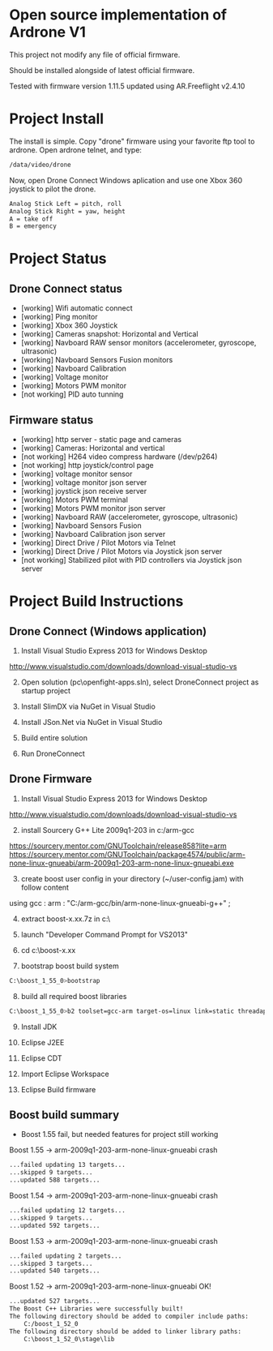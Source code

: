 Open source implementation of Ardrone V1
===========================================

This project not modify any file of official firmware.

Should be installed alongside of latest official firmware.

Tested with firmware version 1.11.5 updated using AR.Freeflight v2.4.10

Project Install
===============

The install is simple. 
Copy "drone" firmware using your favorite ftp tool to ardrone.
Open ardrone telnet, and type:
```sh
/data/video/drone
```
Now, open Drone Connect Windows aplication and use one Xbox 360 joystick to pilot the drone.

```sh
Analog Stick Left = pitch, roll
Analog Stick Right = yaw, height
A = take off
B = emergency
```

Project Status
==============

Drone Connect status
---------------------
* [working] Wifi automatic connect
* [working] Ping monitor 
* [working] Xbox 360 Joystick
* [working] Cameras snapshot: Horizontal and Vertical
* [working] Navboard RAW sensor monitors (accelerometer, gyroscope, ultrasonic)
* [working] Navboard Sensors Fusion monitors
* [working] Navboard Calibration
* [working] Voltage monitor
* [working] Motors PWM monitor
* [not working] PID auto tunning

Firmware status
----------------
* [working] http server - static page and cameras
* [working] Cameras: Horizontal and vertical
* [not working] H264 video compress hardware (/dev/p264)
* [not working] http joystick/control page 
* [working] voltage monitor sensor
* [working] voltage monitor json server
* [working] joystick json receive server
* [working] Motors PWM terminal
* [working] Motors PWM monitor json server
* [working] Navboard RAW (accelerometer, gyroscope, ultrasonic) 
* [working] Navboard Sensors Fusion
* [working] Navboard Calibration json server
* [working] Direct Drive / Pilot Motors via Telnet
* [working] Direct Drive / Pilot Motors via Joystick json server
* [not working] Stabilized pilot with PID controllers via Joystick json server


Project Build Instructions
==========================

Drone Connect (Windows application)
-----------------------------------

1) Install Visual Studio Express 2013 for Windows Desktop

http://www.visualstudio.com/downloads/download-visual-studio-vs

2) Open solution (pc\openfight-apps.sln), select DroneConnect project as startup project

3) Install SlimDX via NuGet in Visual Studio

4) Install JSon.Net  via NuGet in Visual Studio

5) Build entire solution

6) Run DroneConnect 


Drone Firmware
--------------------------------------

1) Install Visual Studio Express 2013 for Windows Desktop

http://www.visualstudio.com/downloads/download-visual-studio-vs

2) install  Sourcery G++ Lite 2009q1-203 in c:/arm-gcc

https://sourcery.mentor.com/GNUToolchain/release858?lite=arm
https://sourcery.mentor.com/GNUToolchain/package4574/public/arm-none-linux-gnueabi/arm-2009q1-203-arm-none-linux-gnueabi.exe

3) create boost user config in your directory (~/user-config.jam) with follow content

using gcc : arm : "C:/arm-gcc/bin/arm-none-linux-gnueabi-g++" ;

4) extract boost-x.xx.7z in c:\

5) launch "Developer Command Prompt for VS2013"

6) cd c:\boost-x.xx

7) bootstrap boost build system

```sh
C:\boost_1_55_0>bootstrap
```

8) build all required boost libraries

```sh
C:\boost_1_55_0>b2 toolset=gcc-arm target-os=linux link=static threadapi=pthread -j8
```

9) Install JDK

10) Eclipse J2EE 

11) Eclipse CDT

12) Import Eclipse Workspace

13) Eclipse Build firmware



Boost build summary
-------------------

* Boost 1.55 fail, but needed features for project still working

Boost 1.55 -> arm-2009q1-203-arm-none-linux-gnueabi  crash 

```sh
...failed updating 13 targets...
...skipped 9 targets...
...updated 588 targets...
```

Boost 1.54 -> arm-2009q1-203-arm-none-linux-gnueabi  crash

```sh
...failed updating 12 targets...
...skipped 9 targets...
...updated 592 targets...
```

Boost 1.53 -> arm-2009q1-203-arm-none-linux-gnueabi  crash 

```sh
...failed updating 2 targets...
...skipped 3 targets...
...updated 540 targets...
```

Boost 1.52 -> arm-2009q1-203-arm-none-linux-gnueabi OK!

```sh
...updated 527 targets...
The Boost C++ Libraries were successfully built!
The following directory should be added to compiler include paths:
    C:/boost_1_52_0
The following directory should be added to linker library paths:
    C:\boost_1_52_0\stage\lib
```



